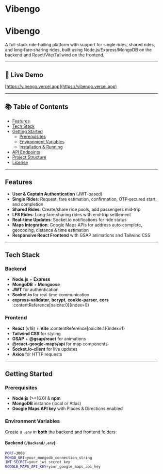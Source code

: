 # Vibengo

# Vibengo

A full‑stack ride‑hailing platform with support for single rides, shared rides, and long‑fare‑sharing rides, built using Node.js/Express/MongoDB on the backend and React/Vite/Tailwind on the frontend.

---

## 🔗 Live Demo

[https://vibengo.vercel.app](https://vibengo.vercel.app)

---

## 📚 Table of Contents

- [Features](#features)  
- [Tech Stack](#tech-stack)  
- [Getting Started](#getting-started)  
  - [Prerequisites](#prerequisites)  
  - [Environment Variables](#environment-variables)  
  - [Installation & Running](#installation--running)  
- [API Endpoints](#api-endpoints)  
- [Project Structure](#project-structure)  
- [License](#license)  

---

## Features

- **User & Captain Authentication** (JWT‑based)  
- **Single Rides**: Request, fare estimation, confirmation, OTP‑secured start, and completion  
- **Shared Rides**: Create/share ride pools, add passengers mid‑trip  
- **LFS Rides**: Long‑fare‑sharing rides with end‑trip settlement  
- **Real‑time Updates**: Socket.io notifications for ride status  
- **Maps Integration**: Google Maps APIs for address auto‑complete, geocoding, distance & time estimation  
- **Responsive React Frontend** with GSAP animations and Tailwind CSS  

---

## Tech Stack

### Backend

- **Node.js** + **Express**  
- **MongoDB** + **Mongoose**  
- **JWT** for authentication  
- **Socket.io** for real‑time communication  
- **express-validator**, **bcrypt**, **cookie-parser**, **cors** :contentReference[oaicite:0]{index=0}

### Frontend

- **React** (v18) + **Vite** :contentReference[oaicite:1]{index=1}  
- **Tailwind CSS** for styling  
- **GSAP** + **@gsap/react** for animations  
- **@react-google-maps/api** for map components  
- **Socket.io‑client** for live updates  
- **Axios** for HTTP requests  

---

## Getting Started

### Prerequisites

- **Node.js** (>=16.0) & **npm**  
- **MongoDB** instance (local or Atlas)  
- **Google Maps API key** with Places & Directions enabled  

### Environment Variables

Create a `.env` in **both** the backend and frontend folders:

#### Backend (`/Backend/.env`)

```bash
PORT=3000
MONGO_URI=your_mongodb_connection_string
JWT_SECRET=your_jwt_secret_key
GOOGLE_MAPS_API_KEY=your_google_maps_api_key
